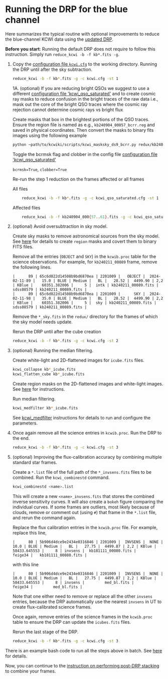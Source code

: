 # Running the DRP for the blue channel

Here summarizes the typical routine with optional improvements to reduce the blue-channel KCWI data using the [updated DRP](../docs/install_DRP.md).

**Before you start**: Running the default DRP does not require to follow this instruction. Simply run ```reduce_kcwi -b -f kb*.fits -g```. 

1. Copy the [configuration file `kcwi.cfg`](../pyDRP/configs/kcwi.cfg) to the working directory. Running the DRP until after the sky subtraction.

    ```bash
    reduce_kcwi -b -f kb*.fits -g -c kcwi.cfg -st 1
    ```

    1A. (optional) If you are reducing bright QSOs we suggest to use a different [configuration file 'kcwi_qso_saturated'](../configs/kcwi_qso_saturated.cfg) and to create cosmic ray masks to reduce confusion in the bright traces of the raw data i.e., mask out the core of the bright QSO traces where the cosmic ray rejection cannot determine cosmic rays vs bright flux

    Create masks that box in the brightest portions of the QSO traces. Ensure the region file is named as e.g., ```kb240904_00057_bcrr.reg``` and saved in physical coordinates. Then convert the masks to binary fits images using the following example

    ``` bash
    python ~path/to/kcwiki/scripts/kcwi_masksky_ds9_bcrr.py redux/kb240904_00057_intf.fits redux/kb240904_00057_bcrr.reg
    ```

    Toggle the bcrmsk flag and clobber in the config file [configuration file 'kcwi_qso_saturated'](../configs/kcwi_qso_saturated.cfg)

    ```bcrmsk=True```,
    ```clobber=True```

    Re-run the step 1 reduction on the frames affected or all frames

    All files
    ```bash
        reduce_kcwi -b -f kb*.fits -g -c kcwi_qso_saturated.cfg -st 1
    ```

    Affected files
    ```bash
        reduce_kcwi -b -f kb240904_000{57..61}.fits -g -c kcwi_qso_saturated.cfg -st 1
    ```


2. (optional) Avoid oversubtraction in sky model. 

    Create sky masks to remove astronomical sources from the sky model. See [here](../docs/reg_construction.md) for details to create `region` masks and covert them to binary FITS files. 

    Remove all the entries (`OBJECT` and `SKY`) in the `kcwib.proc` table for the science observations. For example, for ```kb240211_00089``` frame, remove the following lines. 

    ```
    |      89 | 65c6d022d14508b9bd6870ea | 2201009 |   OBJECT |  2024-02-11-89 |   15.0 | BLUE | Medium |   BL |   28.52 |  4499.90 | 2,2 | KBlue |    60351.382006 |     5 |  intk | kb240211_00089.fits |      sdss08579 | kb240211_00089.fits |
    |      89 | 65c6d022d14508b9bd6870ea | 2201009 |      SKY |  2024-02-11-98 |   35.0 | BLUE | Medium |   BL |   28.52 |  4499.90 | 2,2 | KBlue |    60351.382006 |     5 |  sky | kb240211_00089.fits |      sdss08579 | kb240211_00089.fits |
    ```

    Remove the `*_sky.fits` in the `redux/` directory for the frames of which the sky model needs update.

    Rerun the DRP until after the cube creation
    ```bash
    reduce_kcwi -b -f kb*.fits -g -c kcwi.cfg -st 2
    ```

4. (optional) Running the median filtering. 

    Create white-light and 2D-flattened images for `icube.fits` files. 

    ```bash
    kcwi_collapse kb*_icube.fits
    kcwi_flatten_cube kb*_icube.fits
    ```

    Create region masks on the 2D-flattened images and white-light images. See [here](../docs/reg_construction.md) for instructions. 

    Run median filtering. 
    ```bash
    kcwi_medfilter kb*_icube.fits
    ```
    See [kcwi_medfilter](../docs/scripts_instruction.md) instructions for details to run and configure the parameters. 

5. Once again remove all the science entries in `kcwib.proc`. Run the DRP to the end. 

    ```bash
    reduce_kcwi -b -f kb*.fits -g -c kcwi.cfg -st 3
    ```

6. (optional) Improving the flux-calibration accuracy by combining multiple standard star frames. 

    Create a `*.list` file of the full path of the `*_invsens.fits` files to be combined. Run the `kcwi_combinestd` command. 

    ```bash
    kcwi_combinestd <name>.list
    ``` 
    This will create a new `<name>_invsens.fits` that stores the combined inverse sensitivity curves. It will also create a `bokeh` figure comparing the individual curves. If some frames are outliers, most likely because of clouds, remove or comment out (using `#`) that frame in the `*.list` file, and rerun the command again. 

    Replace the flux calibration entries in the `kcwib.proc` file. For example, replace this line, 
    ```
    |      80 | 5b906d4dce9e2434e0316846 | 2201009 |  INVSENS |  NONE |   10.0 | BLUE | Medium |   BL |   27.75 |  4499.87 | 2,2 | KBlue |    58433.645553 |     8 | invsens |  kb181111_00080.fits |               feige34 |   kb181111_00080.fits |
    ```
    with this line
    ```
    |      80 | 5b906d4dce9e2434e0316846 | 2201009 |  INVSENS |  NONE |   10.0 | BLUE | Medium |   BL |   27.75 |  4499.87 | 2,2 | KBlue |    58433.645553 |     8 | invsens |         med_bl.fits |               feige34 |         med_bl.fits |
    ```
    Note that one either need to remove or replace all the other `invsens` entries, because the DRP automatically use the nearest `invsens` in UT to create flux-calibrated science frames. 

    Once again, remove entries of the science frames in the `kcwib.proc` table to ensure the DRP can update the `icubes.fits` files. 

    Rerun the last stage of the DRP. 
    ```bash
    reduce_kcwi -b -f kb*.fits -g -c kcwi.cfg -st 3
    ```

There is an example bash code to run all the steps above in batch. See [here](./master_reduce_instructions.md) for details. 

Now, you can continue to the [instruction on performing post-DRP stacking](./KCWI_post-DRP_stacking.md) to combine your frames. 


